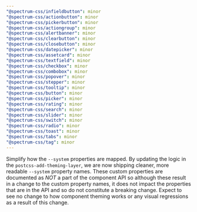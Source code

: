 ```yaml
---
"@spectrum-css/infieldbutton": minor
"@spectrum-css/actionbutton": minor
"@spectrum-css/pickerbutton": minor
"@spectrum-css/actiongroup": minor
"@spectrum-css/alertbanner": minor
"@spectrum-css/clearbutton": minor
"@spectrum-css/closebutton": minor
"@spectrum-css/datepicker": minor
"@spectrum-css/assetcard": minor
"@spectrum-css/textfield": minor
"@spectrum-css/checkbox": minor
"@spectrum-css/combobox": minor
"@spectrum-css/popover": minor
"@spectrum-css/stepper": minor
"@spectrum-css/tooltip": minor
"@spectrum-css/button": minor
"@spectrum-css/picker": minor
"@spectrum-css/rating": minor
"@spectrum-css/search": minor
"@spectrum-css/slider": minor
"@spectrum-css/switch": minor
"@spectrum-css/radio": minor
"@spectrum-css/toast": minor
"@spectrum-css/tabs": minor
"@spectrum-css/tag": minor
---
```


Simplify how the `--system` properties are mapped. By updating the logic in the `postcss-add-theming-layer`, we are now shipping cleaner, more readable `--system` property names. These custom properties are documented as _NOT_ a part of the component API so although these result in a change to the custom property names, it does not impact the properties that are in the API and so do not constitute a breaking change. Expect to see no change to how component theming works or any visual regressions as a result of this change.
